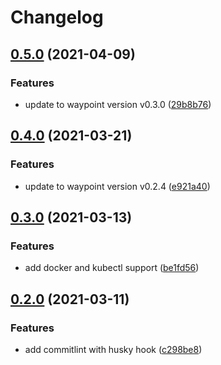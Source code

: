 # Changelog

## [0.5.0](https://github.com/sebastiangaiser/waypoint-docker/compare/v0.4.0...v0.5.0) (2021-04-09)


### Features

* update to waypoint version v0.3.0 ([29b8b76](https://github.com/sebastiangaiser/waypoint-docker/commit/29b8b76695f74356eb6232da2d7d4427bdd1b79d))

## [0.4.0](https://github.com/sebastiangaiser/waypoint-docker/compare/v0.3.0...v0.4.0) (2021-03-21)


### Features

* update to waypoint version v0.2.4 ([e921a40](https://github.com/sebastiangaiser/waypoint-docker/commit/e921a40da609742cd89825a1a5332d75edd3ad39))

## [0.3.0](https://github.com/sebastiangaiser/waypoint-docker/compare/v0.2.0...v0.3.0) (2021-03-13)


### Features

* add docker and kubectl support ([be1fd56](https://github.com/sebastiangaiser/waypoint-docker/commit/be1fd56d5cfac997452a6c094da63d9cfcf5686f))

## [0.2.0](https://github.com/sebastiangaiser/waypoint-docker/compare/v0.1.0...v0.2.0) (2021-03-11)


### Features

* add commitlint with husky hook ([c298be8](https://github.com/sebastiangaiser/waypoint-docker/commit/c298be899b09873fd9d307c7680a1fa726687793))
